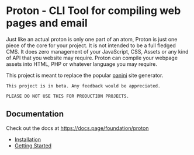 # Proton - CLI Tool for compiling web pages and email

Just like an actual proton is only one part of an atom, Proton is just one piece of the core for your project. It is not intended to be a full fledged CMS. It does zero management of your JavaScript, CSS, Assets or any kind of API that you website may require. Proton can compile your webpage assets into HTML, PHP or whatever language you may require.

This project is meant to replace the popular [panini](https://github.com/foundation/panini) site generator.

```
This project is in beta. Any feedback would be appreciated.

PLEASE DO NOT USE THIS FOR PRODUCTION PROJECTS.
```

## Documentation

Check out the docs at <https://docs.page/foundation/proton>

* [Installation](https://docs.page/foundation/proton/install)
* [Getting Started](https://docs.page/foundation/proton/getting-started)
